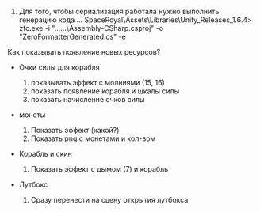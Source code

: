 ﻿1) Для того, чтобы сериализация работала нужно выполнить генерацию кода
... SpaceRoyal\Assets\Libraries\Unity_Releases_1.6.4>
zfc.exe -i "..\..\..\Assembly-CSharp.csproj" -o "ZeroFormatterGenerated.cs" -e

Как показывать появление новых ресурсов?
- Очки силы для корабля 
    1) показывать эффект с молниями (15, 16)
    2) показать появление корабля и шкалы силы 
    3) показать начисление очков силы
- монеты
    1) Показать эффект (какой?)
    2) Показать png с монетами и кол-вом

- Корабль и скин
    1) Показать эффект с дымом (7) и корабль
   
- Лутбокс
    1) Сразу перенести на сцену открытия лутбокса
    
   
    
    